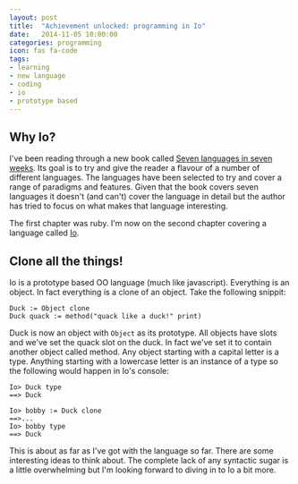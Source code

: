```yaml
---
layout: post
title:  "Achievement unlocked: programming in Io"
date:   2014-11-05 10:00:00
categories: programming
icon: fas fa-code
tags:
- learning
- new language
- coding
- io
- prototype based
---
```


## Why Io?
I've been reading through a new book called [Seven languages in seven weeks][book-7-languages].
Its goal is to try and give the reader a flavour of a number of different languages.
The languages have been selected to try and cover a range of paradigms and features.
Given that the book covers seven languages it doesn't (and can't) cover the language in detail
but the author has tried to focus on what makes that language interesting.

The first chapter was ruby. I'm now on the second chapter covering a language called [Io][website-io-language].

## Clone all the things!

Io is a prototype based OO language (much like javascript). Everything is an object.
In fact everything is a clone of an object. Take the following snippit:

```
Duck := Object clone
Duck quack := method("quack like a duck!" print)
```

Duck is now an object with ```Object``` as its prototype. All objects have slots and we've set the quack slot on the duck. In fact we've set it to contain another object called method. Any object starting with a capital letter is a type. Anything starting with a lowercase letter is an instance of a type so the following would happen in Io's console:

```console
Io> Duck type
==> Duck

Io> bobby := Duck clone
==>...
Io> bobby type
==> Duck

```

This is about as far as I've got with the language so far. There are some interesting ideas to think about.
The complete lack of any syntactic sugar is a little overwhelming but I'm looking forward to diving in to Io a bit more.

[book-7-languages]: http://shop.oreilly.com/product/9781934356593.do
[website-io-language]: http://iolanguage.org/

